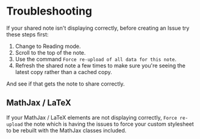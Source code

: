 # Troubleshooting

If your shared note isn't displaying correctly, before creating an Issue try these steps first:

1. Change to Reading mode.
2. Scroll to the top of the note.
3. Use the command `Force re-upload of all data for this note`.
4. Refresh the shared note a few times to make sure you're seeing the latest copy rather than a cached copy.

And see if that gets the note to share correctly.

## MathJax / LaTeX

If your MathJax / LaTeX elements are not displaying correctly, `Force re-upload` the note which is having the issues to force your custom stylesheet to be rebuilt with the MathJax classes included.
